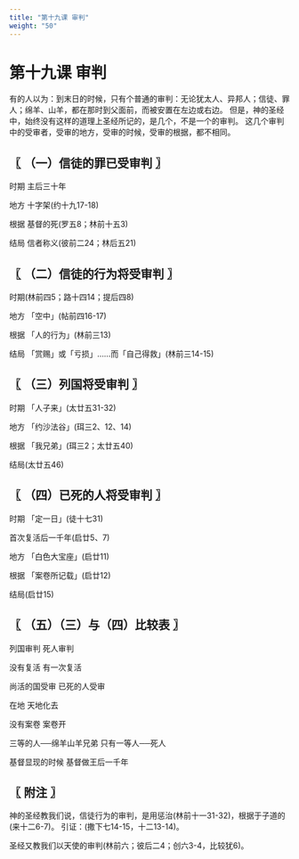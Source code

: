 ```yaml
---
title: "第十九课 审判"
weight: "50"
---
```


# 第十九课 审判


有的人以为：到末日的时候，只有个普通的审判：无论犹太人、异邦人；信徒、罪人；绵羊、山羊，都在那时到父面前，而被安置在左边或右边。
但是，神的圣经中，始终没有这样的道理上圣经所记的，是几个，不是一个的审判。
这几个审判中的受审者，受审的地方，受审的时候，受审的根据，都不相同。

## 〖 （一）信徒的罪已受审判 〗

时期 主后三十年

地方 十字架(约十九17-18)

根据 基督的死(罗五8；林前十五3)

结局 信者称义(彼前二24；林后五21)

## 〖 （二）信徒的行为将受审判 〗

时期(林前四5；路十四14；提后四8)

地方 「空中」(帖前四16-17)

根据 「人的行为」(林前三13)

结局 「赏赐」或「亏损」……而「自己得救」(林前三14-15)

## 〖 （三）列国将受审判 〗

时期 「人子来」(太廿五31-32)

地方 「约沙法谷」(珥三2、12、14)

根据 「我兄弟」(珥三2；太廿五40)

结局(太廿五46)

## 〖 （四）已死的人将受审判 〗

时期 「定一日」(徒十七31)

首次复活后一千年(启廿5、7)

地方 「白色大宝座」(启廿11)

根据 「案卷所记载」(启廿12)

结局(启廿15)

## 〖 （五）（三）与（四）比较表 〗

列国审判                死人审判

没有复活                有一次复活

尚活的国受审            已死的人受审

在地                    天地化去

没有案卷                案卷开

三等的人──绵羊山羊兄弟    只有一等人──死人

基督显现的时候            基督做王后一千年

## 〖 附注 〗

神的圣经教我们说，信徒行为的审判，是用惩治(林前十一31-32)，根据于子道的(来十二6-7)。
引证：(撒下七14-15，十二13-14)。

圣经又教我们以天使的审判(林前六；彼后二4；创六3-4，比较犹6)。
